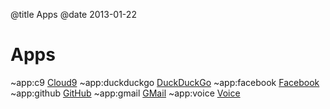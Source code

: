 @title Apps
@date 2013-01-22

# Apps

~app:c9         [Cloud9](https://c9.io/)
~app:duckduckgo [DuckDuckGo](https://duckduckgo.com/)
~app:facebook   [Facebook](https://facebook.com/)
~app:github     [GitHub](https://github.com/)
~app:gmail      [GMail](https://mail.google.com/)
~app:voice      [Voice](https://voice.google.com/)
